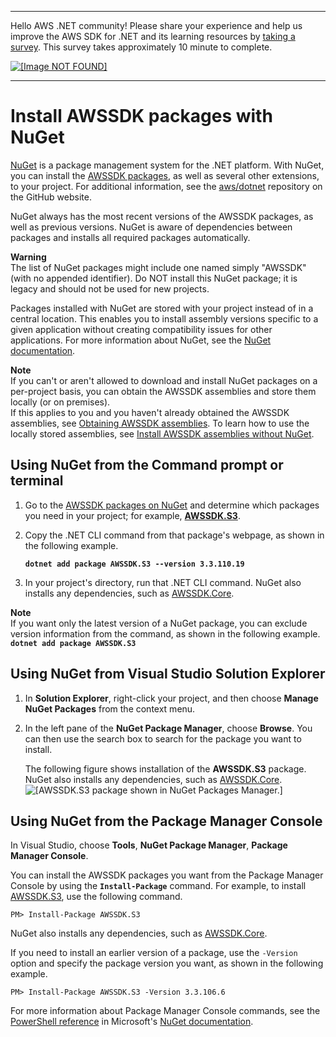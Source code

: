 --------

Hello AWS \.NET community\! Please share your experience and help us improve the AWS SDK for \.NET and its learning resources by [taking a survey](https://amazonmr.au1.qualtrics.com/jfe/form/SV_bqfQLfZ5nhFUiV0)\. This survey takes approximately 10 minute to complete\.

 [ ![\[Image NOT FOUND\]](http://docs.aws.amazon.com/sdk-for-net/v3/developer-guide/images/SurveyButton.png) ](https://amazonmr.au1.qualtrics.com/jfe/form/SV_bqfQLfZ5nhFUiV0)

--------

# Install AWSSDK packages with NuGet<a name="net-dg-install-assemblies"></a>

[NuGet](https://www.nuget.org/) is a package management system for the \.NET platform\. With NuGet, you can install the [AWSSDK packages](https://www.nuget.org/profiles/awsdotnet), as well as several other extensions, to your project\. For additional information, see the [aws/dotnet](https://github.com/aws/dotnet) repository on the GitHub website\.

NuGet always has the most recent versions of the AWSSDK packages, as well as previous versions\. NuGet is aware of dependencies between packages and installs all required packages automatically\.

**Warning**  
The list of NuGet packages might include one named simply "AWSSDK" \(with no appended identifier\)\. Do NOT install this NuGet package; it is legacy and should not be used for new projects\.

Packages installed with NuGet are stored with your project instead of in a central location\. This enables you to install assembly versions specific to a given application without creating compatibility issues for other applications\. For more information about NuGet, see the [NuGet documentation](https://docs.microsoft.com/en-us/nuget/)\.

**Note**  
If you can't or aren't allowed to download and install NuGet packages on a per\-project basis, you can obtain the AWSSDK assemblies and store them locally \(or on premises\)\.  
If this applies to you and you haven't already obtained the AWSSDK assemblies, see [Obtaining AWSSDK assemblies](net-dg-obtain-assemblies.md)\. To learn how to use the locally stored assemblies, see [Install AWSSDK assemblies without NuGet](net-dg-install-without-nuget.md)\.

## Using NuGet from the Command prompt or terminal<a name="package-install-nuget"></a>

1. Go to the [AWSSDK packages on NuGet](https://www.nuget.org/profiles/awsdotnet) and determine which packages you need in your project; for example, **[AWSSDK\.S3](https://www.nuget.org/packages/AWSSDK.S3/)**\.

1. Copy the \.NET CLI command from that package's webpage, as shown in the following example\.

   **`dotnet add package AWSSDK.S3 --version 3.3.110.19`**

1. In your project's directory, run that \.NET CLI command\. NuGet also installs any dependencies, such as [AWSSDK\.Core](http://www.nuget.org/packages/AWSSDK.Core)\.

**Note**  
If you want only the latest version of a NuGet package, you can exclude version information from the command, as shown in the following example\.  
**`dotnet add package AWSSDK.S3`**

## Using NuGet from Visual Studio Solution Explorer<a name="package-install-gui"></a>

1. In **Solution Explorer**, right\-click your project, and then choose **Manage NuGet Packages** from the context menu\.

1. In the left pane of the **NuGet Package Manager**, choose **Browse**\. You can then use the search box to search for the package you want to install\.

   The following figure shows installation of the **AWSSDK\.S3** package\. NuGet also installs any dependencies, such as [AWSSDK\.Core](http://www.nuget.org/packages/AWSSDK.Core)\.  
![\[AWSSDK.S3 package shown in NuGet Packages Manager.\]](http://docs.aws.amazon.com/sdk-for-net/v3/developer-guide/images/nuget-install-vs-dlg.png)

## Using NuGet from the Package Manager Console<a name="package-install-cmd"></a>

In Visual Studio, choose **Tools**, **NuGet Package Manager**, **Package Manager Console**\.

You can install the AWSSDK packages you want from the Package Manager Console by using the **`Install-Package`** command\. For example, to install [AWSSDK\.S3](https://www.nuget.org/packages/AWSSDK.S3), use the following command\.

```
PM> Install-Package AWSSDK.S3
```

NuGet also installs any dependencies, such as [AWSSDK\.Core](https://www.nuget.org/packages/AWSSDK.Core)\.

If you need to install an earlier version of a package, use the `-Version` option and specify the package version you want, as shown in the following example\.

```
PM> Install-Package AWSSDK.S3 -Version 3.3.106.6
```

For more information about Package Manager Console commands, see the [PowerShell reference](https://docs.microsoft.com/en-us/nuget/reference/powershell-reference) in Microsoft's [NuGet documentation](https://docs.microsoft.com/en-us/nuget/)\.
